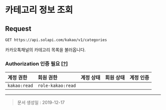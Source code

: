 # 카테고리 정보 조회

## Request
```
GET https://api.solapi.com/kakao/v1/categories
```

카카오톡채널의 카테고리 목록을 불러옵니다.

### Authorization 인증 필요 [[?]](https://docs.solapi.com/authentication/overview#authorization)

| 계정 권한 | 회원 권한 | 계정 상태 | 회원 상태 | 계정 인증 |
| :- | :- | :- | :- | :-: |
| `kakao:read` | `role-kakao:read` |  |  |  |

---

> 문서 생성일 : 2019-12-17

